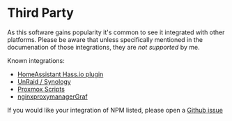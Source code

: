 # Third Party

As this software gains popularity it's common to see it integrated with other platforms. Please be aware that unless specifically mentioned in the documenation of those
integrations, they are *not supported* by me.

Known integrations:

- [HomeAssistant Hass.io plugin](https://github.com/hassio-addons/addon-nginx-proxy-manager)
- [UnRaid / Synology](https://github.com/jlesage/docker-nginx-proxy-manager)
- [Proxmox Scripts](https://github.com/ej52/proxmox-scripts/tree/main/lxc/nginx-proxy-manager)
- [nginxproxymanagerGraf](https://github.com/ma-karai/nginxproxymanagerGraf)


If you would like your integration of NPM listed, please open a
[Github issue](https://github.com/jc21/nginx-proxy-manager/issues/new?assignees=&labels=enhancement&template=feature_request.md&title=)

